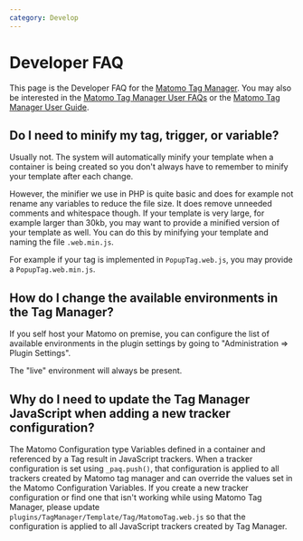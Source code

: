 ```yaml
---
category: Develop
---
```

# Developer FAQ

This page is the Developer FAQ for the [Matomo Tag Manager](https://plugins.matomo.org/TagManager).
You may also be interested in the [Matomo Tag Manager User FAQs](https://matomo.org/faq/tag-manager) or the [Matomo Tag Manager User Guide](https://matomo.org/docs/tag-manager).

## Do I need to minify my tag, trigger, or variable?

Usually not. The system will automatically minify your template when a container is being created so you don't always have to remember to minify your template after each change.

However, the minifier we use in PHP is quite basic and does for example not rename any variables to reduce the file size. It does remove unneeded comments and whitespace though. If your template is very large, for example larger than 30kb, you may want to provide a minified version of your template as well. You can do this by minifying your template and naming the file `.web.min.js`.

For example if your tag is implemented in `PopupTag.web.js`, you may provide a `PopupTag.web.min.js`.

## How do I change the available environments in the Tag Manager?

If you self host your Matomo on premise, you can configure the list of available environments in the plugin settings by going to "Administration => Plugin Settings".

The "live" environment will always be present.

## Why do I need to update the Tag Manager JavaScript when adding a new tracker configuration?

The Matomo Configuration type Variables defined in a container and referenced by a Tag result in JavaScript trackers. When a tracker configuration is set using `_paq.push()`, that configuration is applied to all trackers created by Matomo tag manager and can override the values set in the Matomo Configuration Variables. If you create a new tracker configuration or find one that isn't working while using Matomo Tag Manager, please update `plugins/TagManager/Template/Tag/MatomoTag.web.js` so that the configuration is applied to all JavaScript trackers created by Tag Manager.